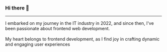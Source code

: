 ### Hi there 👋
<hr>
I embarked on my journey in the IT industry in 2022, and since then, I've been passionate about frontend web development. <br> <br> My heart belongs to frontend development, as I find joy in crafting dynamic and engaging user experiences


<!--
**Nurmuhammad032/Nurmuhammad032** is a ✨ _special_ ✨ repository because its `README.md` (this file) appears on your GitHub profile.

Here are some ideas to get you started:

- 🔭 I’m currently working on ...
- 🌱 I’m currently learning ...
- 👯 I’m looking to collaborate on ...
- 🤔 I’m looking for help with ...
- 💬 Ask me about ...
- 📫 How to reach me: ...
- 😄 Pronouns: ...
- ⚡ Fun fact: ...
-->
